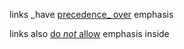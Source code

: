 links _have [precedence_ over](/to/stuff) emphasis

links also [do _not_ allow](/to/stuff) emphasis inside
